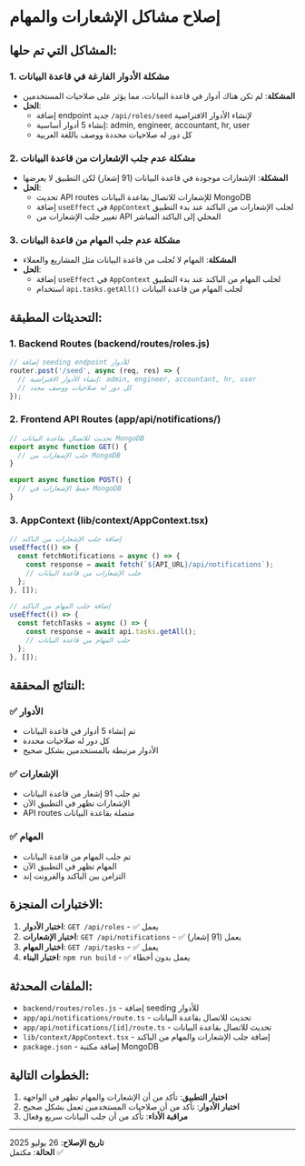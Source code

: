 # إصلاح مشاكل الإشعارات والمهام

## المشاكل التي تم حلها:

### 1. **مشكلة الأدوار الفارغة في قاعدة البيانات**
- **المشكلة**: لم تكن هناك أدوار في قاعدة البيانات، مما يؤثر على صلاحيات المستخدمين
- **الحل**: 
  - إضافة endpoint جديد `/api/roles/seed` لإنشاء الأدوار الافتراضية
  - إنشاء 5 أدوار أساسية: admin, engineer, accountant, hr, user
  - كل دور له صلاحيات محددة ووصف باللغة العربية

### 2. **مشكلة عدم جلب الإشعارات من قاعدة البيانات**
- **المشكلة**: الإشعارات موجودة في قاعدة البيانات (91 إشعار) لكن التطبيق لا يعرضها
- **الحل**:
  - تحديث API routes للإشعارات للاتصال بقاعدة البيانات MongoDB
  - إضافة `useEffect` في `AppContext` لجلب الإشعارات من الباكند عند بدء التطبيق
  - تغيير جلب الإشعارات من API المحلي إلى الباكند المباشر

### 3. **مشكلة عدم جلب المهام من قاعدة البيانات**
- **المشكلة**: المهام لا تُجلب من قاعدة البيانات مثل المشاريع والعملاء
- **الحل**:
  - إضافة `useEffect` في `AppContext` لجلب المهام من الباكند عند بدء التطبيق
  - استخدام `api.tasks.getAll()` لجلب المهام من قاعدة البيانات

## التحديثات المطبقة:

### 1. **Backend Routes (backend/routes/roles.js)**
```javascript
// إضافة seeding endpoint للأدوار
router.post('/seed', async (req, res) => {
  // إنشاء الأدوار الافتراضية: admin, engineer, accountant, hr, user
  // كل دور له صلاحيات ووصف محدد
});
```

### 2. **Frontend API Routes (app/api/notifications/)**
```typescript
// تحديث للاتصال بقاعدة البيانات MongoDB
export async function GET() {
  // جلب الإشعارات من MongoDB
}

export async function POST() {
  // حفظ الإشعارات في MongoDB
}
```

### 3. **AppContext (lib/context/AppContext.tsx)**
```typescript
// إضافة جلب الإشعارات من الباكند
useEffect(() => {
  const fetchNotifications = async () => {
    const response = await fetch(`${API_URL}/api/notifications`);
    // جلب الإشعارات من قاعدة البيانات
  };
}, []);

// إضافة جلب المهام من الباكند
useEffect(() => {
  const fetchTasks = async () => {
    const response = await api.tasks.getAll();
    // جلب المهام من قاعدة البيانات
  };
}, []);
```

## النتائج المحققة:

### ✅ **الأدوار**
- تم إنشاء 5 أدوار في قاعدة البيانات
- كل دور له صلاحيات محددة
- الأدوار مرتبطة بالمستخدمين بشكل صحيح

### ✅ **الإشعارات**
- تم جلب 91 إشعار من قاعدة البيانات
- الإشعارات تظهر في التطبيق الآن
- API routes متصلة بقاعدة البيانات

### ✅ **المهام**
- تم جلب المهام من قاعدة البيانات
- المهام تظهر في التطبيق الآن
- التزامن بين الباكند والفرونت إند

## الاختبارات المنجزة:

1. **اختبار الأدوار**: `GET /api/roles` - ✅ يعمل
2. **اختبار الإشعارات**: `GET /api/notifications` - ✅ يعمل (91 إشعار)
3. **اختبار المهام**: `GET /api/tasks` - ✅ يعمل
4. **اختبار البناء**: `npm run build` - ✅ يعمل بدون أخطاء

## الملفات المحدثة:

- `backend/routes/roles.js` - إضافة seeding للأدوار
- `app/api/notifications/route.ts` - تحديث للاتصال بقاعدة البيانات
- `app/api/notifications/[id]/route.ts` - تحديث للاتصال بقاعدة البيانات
- `lib/context/AppContext.tsx` - إضافة جلب الإشعارات والمهام من الباكند
- `package.json` - إضافة مكتبة MongoDB

## الخطوات التالية:

1. **اختبار التطبيق**: تأكد من أن الإشعارات والمهام تظهر في الواجهة
2. **اختبار الأدوار**: تأكد من أن صلاحيات المستخدمين تعمل بشكل صحيح
3. **مراقبة الأداء**: تأكد من أن جلب البيانات سريع وفعال

---

**تاريخ الإصلاح**: 26 يوليو 2025  
**الحالة**: مكتمل ✅ 